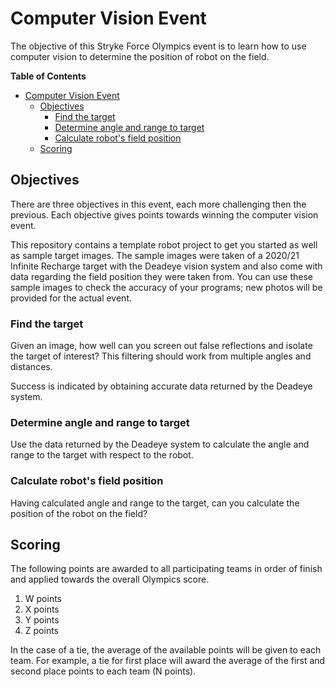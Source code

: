 # Computer Vision Event

The objective of this Stryke Force Olympics event is to learn how to use
computer vision to determine the position of robot on the field.

<!-- START doctoc generated TOC please keep comment here to allow auto update -->
<!-- DON'T EDIT THIS SECTION, INSTEAD RE-RUN doctoc TO UPDATE -->
**Table of Contents**

- [Computer Vision Event](#computer-vision-event)
  - [Objectives](#objectives)
    - [Find the target](#find-the-target)
    - [Determine angle and range to target](#determine-angle-and-range-to-target)
    - [Calculate robot's field position](#calculate-robots-field-position)
  - [Scoring](#scoring)

<!-- END doctoc generated TOC please keep comment here to allow auto update -->

## Objectives

There are three objectives in this event, each more challenging then the
previous. Each objective gives points towards winning the computer vision
event.

This repository contains a template robot project to get you started as well as
sample target images. The sample images were taken of a 2020/21 Infinite
Recharge target with the Deadeye vision system and also come with data
regarding the field position they were taken from. You can use these sample
images to check the accuracy of your programs; new photos will be provided for
the actual event.

### Find the target

Given an image, how well can you screen out false reflections and isolate the
target of interest? This filtering should work from multiple angles and
distances.

Success is indicated by obtaining accurate data returned by the Deadeye system.

### Determine angle and range to target

Use the data returned by the Deadeye system to calculate the angle and range to
the target with respect to the robot.

### Calculate robot's field position

Having calculated angle and range to the target, can you calculate the position
of the robot on the field?

## Scoring

The following points are awarded to all participating teams in order of finish
and applied towards the overall Olympics score.

1. W points
2. X points
3. Y points
4. Z points

In the case of a tie, the average of the available points will be given to each
team. For example, a tie for first place will award the average of the first
and second place points to each team (N points).
